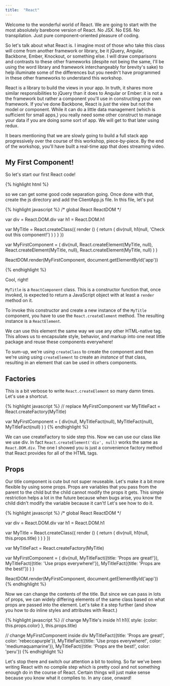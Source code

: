 ```yaml
---
title:  "React"
---
```


Welcome to the wonderful world of React. We are going to start with the most absolutely barebone version of React. No JSX. No ES6. No transpilation. Just pure component-oriented pleasure of coding.

So let's talk about what React is. I imagine most of those who take this class will come from another framework or library, be it jQuery, Angular, Backbone, Ember, Knockout, or something else. I will draw comparisons and contrasts to these other frameworks (despite not being the same, I'll be using the word library and framework interchangeably for brevity's sake) to help illuminate some of the differences but you needn't have programmed in these other frameworks to understand this workshop.

React is a library to build the views in your app. In truth, it shares more similar responsibilities to jQuery than it does to Angular or Ember: it is not a the framework but rather a component you'll use in constructing your own framework. If you've done Backbone, React is _just_ the view but not the model or component. While it can do a little data management (which is sufficient for small apps,) you really need some other construct to manage your data if you are doing some sort of app. We will get to that later using redux.

It bears mentioning that we are slowly going to build a full stack app progressively over the course of this workshop, piece-by-piece. By the end of the workshop, you'll have built a real-time app that does streaming video.

## My First Component!

So let's start our first React code!

{% highlight html %}
<!DOCTYPE html>
<html lang="en">
<head>
    <meta charset="UTF-8">
    <title>Vidflix</title>
</head>
<body>
    <div id="app"></div>
    <script src="node_modules/react/dist/react.js"></script>
    <script src="node_modules/react-dom/dist/react-dom.js"></script>
    <script>
        var div = React.DOM.div
        var h1 = React.DOM.h1

        var MyFirstComponent = (
            div(null,
                h1(null, 'This is my first component!')
            )
        )

        ReactDOM.render(MyFirstComponent, document.getElementById('app'))
    </script>
</body>
</html>
{% endhighlight %}

## My Second Component

Good job! You should see the text "This is my first component!" on the screen. As you may see, we constructed a bit of DOM using functions. That's all components are in React: functions. This ends up being a useful and powerful abstraction which you hopefully will see as we go on. This is about as simple as it gets as far as a React component goes. Let's take it one step further by nesting some components.

Before we start here, let's delete that bottom script tag in index.html and add <code><&NegativeMediumSpace;script src="js/ClientApp.js"></script></code> so we can get some good code separation going. Once done with that, create the js directory and add the ClientApp.js file. In this file, let's put

{% highlight javascript %}
/* global React ReactDOM */

var div = React.DOM.div
var h1 = React.DOM.h1

var MyTitle = React.createClass({
  render () {
    return (
      div(null,
        h1(null, 'Check out this component!')
      )
    )
  }
})

var MyFirstComponent = (
  div(null,
    React.createElement(MyTitle, null),
    React.createElement(MyTitle, null),
    React.createElement(MyTitle, null)
  )
)

ReactDOM.render(MyFirstComponent, document.getElementById('app'))

{% endhighlight %}

Cool, right! 

`MyTitle` is a `ReactComponent` class. This is a constructor function that, once invoked, is expected to return a JavaScript object with at least a `render` method on it.

To invoke this constructor and create a new instance of the `MyTitle` component, you have to use the `React.createElement` method. The resulting instance is a `ReactElement`.

We can use this element the same way we use any other HTML-native tag. This allows us to encapsulate style, behavior, and markup into one neat little package and reuse these components everywhere!

To sum-up, we're using `createClass` to create the component and then we're using using `createElement` to create an _instance_ of that class, resulting in an element that can be used in others components.


## Factories

This is a bit verbose to write <code>React.createElement</code> so many damn times. Let's use a shortcut.

{% highlight javascript %}
// replace MyFirstComponent
var MyTitleFact = React.createFactory(MyTitle)

var MyFirstComponent = (
  div(null,
    MyTitleFact(null),
    MyTitleFact(null),
    MyTitleFact(null)
  )
)
{% endhighlight %}

We can use createFactory to side step this. Now we can use our class like we use div. In fact <code>React.createElement('div', null)</code> works the same as <code>React.DOM.div</code>. The one I showed you is just a convenience factory method that React provides for all of the HTML tags.

## Props

Our title component is cute but not super reuseable. Let's make it a bit more flexible by using some props. Props are variables that you pass from the parent to the child but the child cannot modify the props it gets. This simple restriction helps a lot in the future because when bugs arise, you know the child didn't modify the variable because it can't! Let's see how to do it.

{% highlight javascript %}
/* global React ReactDOM */

var div = React.DOM.div
var h1 = React.DOM.h1

var MyTitle = React.createClass({
  render () {
    return (
      div(null,
         h1(null, this.props.title)
      )
    )
  }
})

var MyTitleFact = React.createFactory(MyTitle)

var MyFirstComponent = (
  div(null,
    MyTitleFact({title: 'Props are great!'}),
    MyTitleFact({title: 'Use props everywhere!'}),
    MyTitleFact({title: 'Props are the best!'})
  )
)

ReactDOM.render(MyFirstComponent, document.getElementById('app'))
{% endhighlight %}

Now we can change the contents of the title. But since we can pass in lots of props, we can widely differing elements of the same class based on what props are passed into the element. Let's take it a step further (and show you how to do inline styles and attributes with React.)

{% highlight javascript %}
// change MyTitle's inside h1
h1({ style: {color: this.props.color} }, this.props.title)

// change MyFirstComponent inside div
MyTitleFact({title: 'Props are great!', color: 'rebeccapurple'}),
MyTitleFact({title: 'Use props everywhere!', color: 'mediumaquamarine'}),
MyTitleFact({title: 'Props are the best!', color: 'peru'})
{% endhighlight %}

Let's stop there and switch our attention a bit to tooling. So far we've been writing React with no compile step which is pretty cool and not something enough do in the course of React. Certain things will just make sense because you know what it complies to. In any case, onward!

